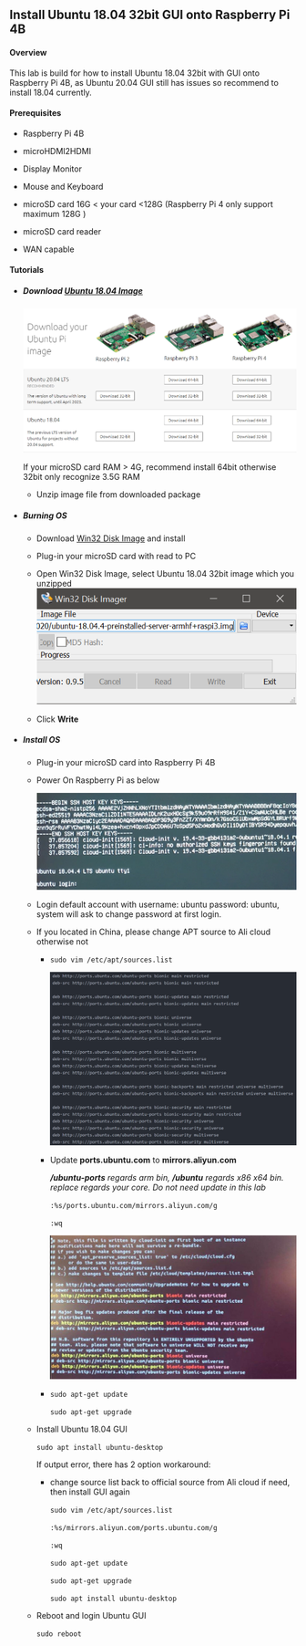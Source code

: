 ## Install Ubuntu 18.04 32bit GUI onto Raspberry Pi 4B 

#### Overview

This lab is build for how to install Ubuntu 18.04 32bit with GUI onto Raspberry Pi 4B, as Ubuntu 20.04 GUI still has issues so recommend to install 18.04 currently. 

#### Prerequisites 

- Raspberry Pi 4B

- microHDMI2HDMI 

- Display Monitor

- Mouse and Keyboard

- microSD card 16G < your card <128G (Raspberry Pi 4 only support maximum 128G )

- microSD card reader

- WAN capable


#### Tutorials

- ##### Download [Ubuntu 18.04 Image](https://ubuntu.com/download/raspberry-pi)

   ![alt](images/ubuntuimage.PNG)

   If your microSD card RAM > 4G, recommend install 64bit otherwise 32bit only recognize 3.5G RAM

   * Unzip image file from downloaded package

- ##### Burning OS

   * Download [Win32 Disk Image](https://sourceforge.net/projects/win32diskimager/)  and install
   * Plug-in your microSD card with read to PC
   * Open Win32 Disk Image, select Ubuntu 18.04 32bit image which you unzipped ![alt](images/win32image.PNG)

   * Click **Write** 

- ##### Install OS

   * Plug-in your microSD card into Raspberry Pi 4B 

   * Power On Raspberry Pi as below

     ![alt](images/poweron.PNG)

   * Login default account with username: ubuntu password: ubuntu, system will ask to change password at first login. 

   * If you located in China, please change APT source to Ali cloud otherwise not

     * `sudo vim /etc/apt/sources.list`

       ![alt](images/sourceslist_org.PNG)

     * Update **ports.ubuntu.com** to **mirrors.aliyun.com**

       ***/ubuntu-ports** regards arm bin, **/ubuntu** regards x86 x64 bin. replace regards your core. Do not need update in this lab*

       `:%s/ports.ubuntu.com/mirrors.aliyun.com/g`

       `:wq`

       ![alt](images\sourceslist.jpg)

     * `sudo apt-get update` 

       `sudo apt-get upgrade`

   * Install Ubuntu 18.04 GUI 

     `sudo apt install ubuntu-desktop` 

     If output error, there has 2 option workaround:

     * change source list back to official source from Ali cloud if need, then install GUI again

       `sudo vim /etc/apt/sources.list`

       `:%s/mirrors.aliyun.com/ports.ubuntu.com/g`

       `:wq`

       `sudo apt-get update`

       `sudo apt-get upgrade` 

       `sudo apt install ubuntu-desktop`

   * Reboot and login Ubuntu GUI

     `sudo reboot`

